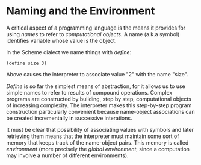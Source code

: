 <h1>Naming and the Environment</h1>

A critical aspect of a programming language is the means it provides for 
using *names* to refer to *computational objects*. A name (a.k.a symbol)
identifies variable whose value is the object. 

In the Scheme dialect we name things with *define*:

```
(define size 3)
```

Above causes the interpreter to associate value "2" with the name "size". 

*Define* is so far the simplest means of abstraction, for it allows us to use
simple names to refer to results of compound operations. Complex programs are 
constructed by building, step by step, computational objects of increasing 
complexity. The interpreter makes this step-by-step program construction
particularly convenient because name-object associations can be created 
incrementally in successive interations.  

It must be clear that possibility of associating values with symbols and later
retrieving them means that the interpreter must maintain some sort of memory
that keeps track of the name-object pairs. This memory is called *environment*
(more precisely the *global environment*, since a computation may involve
a number of different environments).




